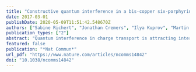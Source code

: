 ```yaml
---
title: "Constructive quantum interference in a bis-copper six-porphyrin nanoring"
date: 2017-03-01
publishDate: 2020-05-09T11:51:42.548670Z
authors: ["Sabine Richert", "Jonathan Cremers", "Ilya Kuprov", "Martin D. Peeks", "Harry L. Anderson", "Christiane R. Timmel"]
publication_types: ["2"]
abstract: "Quantum interference in charge transport is attracting interest with applications in nanoelectronics and quantum computing. Here, the authors present a method for quantifying electronic transmission through molecules, and demonstrate constructive quantum interference in a molecule with two identical, parallel coupling paths."
featured: false
publication: "*Nat Commun*"
url_pdf: "https://www.nature.com/articles/ncomms14842"
doi: "10.1038/ncomms14842"
---
```


